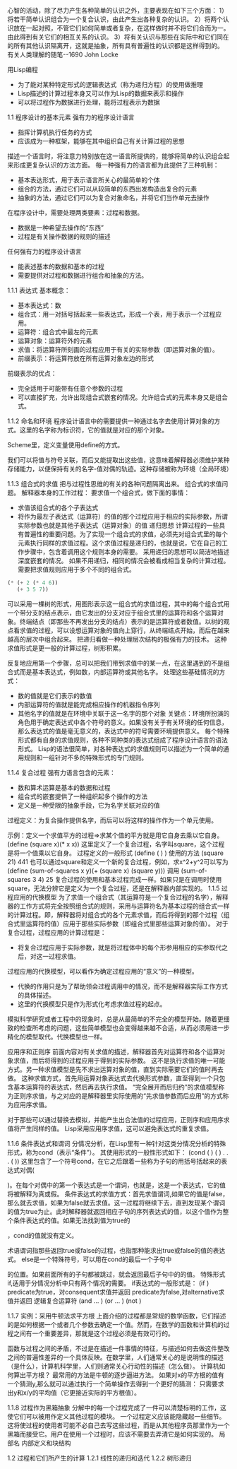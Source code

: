 心智的活动，除了尽力产生各种简单的认识之外，主要表现在如下三个方面：
1）将若干简单认识组合为一个复合认识，由此产生出各种复杂的认识。
2）将两个认识放在一起对照，不管它们如何简单或者复杂，在这样做时并不将它们合而为一。由此得到有关它们的相互关系的认识。
3）将有关认识与那些在实际中和它们同在的所有其他认识隔离开，这就是抽象，所有具有普遍性的认识都是这样得到的。
有关人类理解的随笔--1690 John Locke

用Lisp编程
- 为了能对某种特定形式的逻辑表达式（称为递归方程）的使用做推理
- Lisp描述的计算过程本身又可以作为Lisp的数据来表示和操作
- 可以将过程作为数据进行处理，能将过程表示为数据

1.1 程序设计的基本元素
强有力的程序设计语言
- 指挥计算机执行任务的方式
- 应该成为一种框架，能够在其中组织自己有关计算过程的思想

描述一个语言时，将注意力特别放在这一语言所提供的，能够将简单的认识组合起来形成更复杂认识的方法方面。
每一种强有力的语言都为此提供了三种机制：
- 基本表达形式，用于表示语言所关心的最简单的个体
- 组合的方法，通过它们可以从较简单的东西出发构造出复合的元素
- 抽象的方法，通过它们可以为复合对象命名，并将它们当作单元去操作

在程序设计中，需要处理两类要素：过程和数据。
- 数据是一种希望去操作的“东西”
- 过程是有关操作数据的规则的描述

任何强有力的程序设计语言
- 能表述基本的数据和基本的过程
- 需要提供对过程和数据进行组合和抽象的方法。

1.1.1 表达式
基本概念：
- 基本表达式：数
- 组合式：用一对括号括起来一些表达式，形成一个表，用于表示一个过程应用。
- 运算符：组合式中最左的元素
- 运算对象：运算符外的元素
- 求值：将运算符所刻画的过程应用于有关的实际参数（即运算对象的值）。
- 前缀表示：将运算符放在所有运算对象左边的形式

前缀表示的优点：
- 完全适用于可能带有任意个参数的过程
- 可以直接扩充，允许出现组合式嵌套的情况。允许组合式的元素本身又是组合式。


1.1.2 命名和环境
程序设计语言中的需要提供一种通过名字去使用计算对象的方式。这里的名字称为标识符，它的值就是对应的那个对象。

Scheme里，定义变量使用define的方式。

我们可以将值与符号关联，而后又能提取出这些值，这意味着解释器必须维护某种存储能力，以便保持有关的名字-值对偶的轨迹。这种存储被称为环境（全局环境）

1.1.3 组合式的求值
把与过程性思维的有关的各种问题隔离出来。
组合式的求值问题。
解释器本身的工作过程：
要求值一个组合式，做下面的事情：
- 求值该组合式的各个子表达式
- 将作为最左子表达式（运算符）的值的那个过程应用于相应的实际参数，所谓实际参数也就是其他子表达式（运算对象）的值
递归思想
计算过程的一些具有普遍性的重要问题。为了实现一个组合式的求值，必须先对组合式里的每个元素执行同样的求值过程。这个求值过程是递归的，也就是说，它在自己的工作步骤中，包含着调用这个规则本身的需要。
采用递归的思想可以简洁地描述深度嵌套的情况。
如果不用递归，相同的情况会被看成相当复杂的计算过程。需要把求值规则应用于多个不同的组合式。
```lisp
(* (+ 2 (* 4 6)) 
   (+ 3 5 7))
```
可以采用一棵树的形式，用图形表示这一组合式的求值过程，其中的每个组合式用一个带分支的结点表示，由它发出的分支对应于组合式里的运算符和各个运算对象。终端结点（即那些不再发出分支的结点）表示的是运算符或者数值。以树的观点看求值的过程，可以设想运算对象的值向上穿行，从终端结点开始，而后在越来越高的层次中组合起来。
把递归看做一种处理层次结构的极强有力的技术。
这种求值形式是更一般的计算过程，树形积累。

反复地应用第一个步骤，总可以把我们带到求值中的某一点，在这里遇到的不是组合式而是基本表达式，例如数，内部运算符或其他名字。
处理这些基础情况的方式：
- 数的值就是它们表示的数值
- 内部运算符的值就是能完成相应操作的机器指令序列
- 其他名字的值就是在环境中关联于这一名字的那个对象
关键点：环境所扮演的角色用于确定表达式中各个符号的意义。如果没有关于有关环境的任何信息，那么表达式的值是毫无意义的，表达式中的符号需要环境提供意义。
每个特殊形式都有自身的求值规则，各种不同种类的表达式组成了程序设计语言的语法形式。
Lisp的语法很简单，对各种表达式的求值规则可以描述为一个简单的通用规则和一组针对不多的特殊形式的专门规则。

1.1.4 复合过程
强有力语言包含的元素：
- 数和算术运算是基本的数据和过程
- 组合式的嵌套提供了一种组织起多个操作的方法
- 定义是一种受限的抽象手段，它为名字关联对应的值

过程定义：为复合操作提供名字，而后可以将这样的操作作为一个单元使用。

示例：定义一个求值平方的过程=>求某个值的平方就是用它自身去乘以它自身。
(define (square x)(* x x))
这里定义了一个复合过程，名字叫square，这个过程是将一个值乘以它自身。
过程定义的一般形式
(define (<name> <formal parameters>) <body>)
使用的方法
(square 21)
441
也可以通过square和定义一个新的复合过程，例如，求x^2+y^2可以写为
(define (sum-of-squares x y)(+ (square x) (square y)))
调用
(sum-of-squares 3 4)
25
复合过程的使用和基本过程完成一样。如果只是在调用时使用square，无法分辨它是定义为一个复合过程，还是在解释器内部实现的。
1.1.5 过程应用的代换模型
为了求值一个组合式（其运算符是一个复合过程的名字），解释器的工作方式将完全按照组合式的规则，采用与运算符名为基本过程的组合式一样的计算过程。即，解释器将对组合式的各个元素求值，而后将得到的那个过程（组合式里运算符的值）应用于那些实际参数（即组合式里那些运算对象的值）。
对于复合过程，过程应用的计算过程是：
- 将复合过程应用于实际参数，就是将过程体中的每个形参用相应的实参取代之后，对这一过程求值。

过程应用的代换模型，可以看作为确定过程应用的“意义”的一种模型。
- 代换的作用只是为了帮助领会过程调用中的情况，而不是解释器实际工作方式的具体描述。
- 这里的代换模型只是作为形式化考虑求值过程的起点。

模拟科学研究或者工程中的现象时，总是从最简单的不完全的模型开始。随着更细致的检查所考虑的问题，这些简单模型也会变得越来越不合适，从而必须用进一步精化的模型取代。代换模型也一样。

应用序和正则序
前面内容对有关求值的描述，解释器首先对运算符和各个运算对象求值，而后将得到的过程应用于得到的实际参数。
这不是执行求值的唯一可能方式。另一种求值模型是先不求出运算对象的值，直到实际需要它们的值时再去做。
这种求值方式，首先用运算对象表达式去代换形式参数，直至得到一个只包含基本运算符的表达式，然后再去执行求值。
“完全展开而后归约”的求值模型称为正则序求值，与之对应的是解释器里实际使用的“先求值参数而后应用”的方式称为应用序求值。

对于那些可以通过替换去模拟，并能产生出合法值的过程应用，正则序和应用序求值将产生同样的值。
Lisp采用应用序求值，这可以避免表达式的重复求值。

1.1.6 条件表达式和谓词
分情况分析，在Lisp里有一种针对这类分情况分析的特殊形式，称为cond（表示“条件”）。
其使用形式的一般性形式如下：
(cond (<p1> <e1>)
      (<p2> <e2>)
      	   .
      	   .
      	   .
      (<pn> <en>))
这里包含了一个符号cond，在它之后跟着一些称为子句的用括号括起来的表达式对偶(<p> <e>)。在每个对偶中的第一个表达式是一个谓词，也就是，这是一个表达式，它的值将被解释为真或假。
条件表达式的求值方式：首先求值谓词<p1>,如果它的值是false，那么就去求值<p2>，如果<p2>为false就去求值<p3>。这一过程将继续下去，直到发现某个谓词的值为true为止。此时解释器就返回相应子句的序列表达式<e>的值，以这个值作为整个条件表达式的值。如果无法找到值为true的<p>，cond的值就没有定义。

术语谓词指那些返回true或false的过程，也指那种能求出true或false的值的表达式。
else是一个特殊符号，可以用在cond的最后一个子句中<p>的位置。如果前面所有的子句都被跳过，就会返回最后子句中的<e>的值。
特殊形式if,适用于分情况分析中只有两个情况的需要。
if表达式的一般形式是：
(if <predicate><consequent><alternative>)
predicate为true，对consequent求值并返回
predicate为false,对alternative求值并返回
逻辑复合运算符
(and <e1> ... <en>)
(or <e1> ... <en>)
(not <e>)

1.1.7 实例：采用牛顿法求平方根
上面介绍的过程都是常规的数学函数，它们描述的是如何根据一个或者几个参数去确定一个值。然而，在数学的函数和计算机的过程之间有一个重要差异，那就是这个过程必须是有效可行的。

函数与过程之间的矛盾，不过是在描述一件事情的特征，与描述如何去做这件整改之间的普遍性差异的一个具体反映。在数学里，人们通常关心的是说明性的描述（是什么），计算机科学里，人们则通常关心行动性的描述（怎么做）。
计算机如何算出平方根？
最常用的方法是牛顿的逐步逼进方法。
如果对x的平方根的值有一个猜测y,那么就可以通过执行一个简单操作去得到一个更好的猜测：
只需要求出y和x/y的平均值（它更接近实际的平方根值）。




1.1.8 过程作为黑箱抽象
分解中的每一个过程完成了一件可以清楚标明的工作，这使它们可以被用作定义其他过程的模块。
一个过程定义应该能隐藏起一些细节。这将使过程的使用者可能不必自己去写这些过程，而是从其他程序员那里作为一个黑箱而接受它。用户在使用一个过程时，应该不需要去弄清它是如何实现的。
局部名
内部定义和块结构


1.2 过程和它们所产生的计算
1.2.1 线性的递归和迭代
1.2.2 树形递归